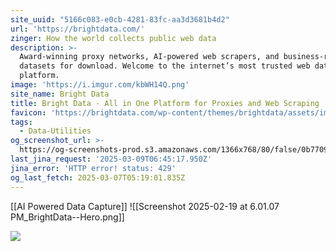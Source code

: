 ```yaml
---
site_uuid: "5166c083-e0cb-4281-83fc-aa3d3681b4d2"
url: 'https://brightdata.com/'
zinger: How the world collects public web data
description: >-
  Award-winning proxy networks, AI-powered web scrapers, and business-ready
  datasets for download. Welcome to the internet’s most trusted web data
  platform.
image: 'https://i.imgur.com/kbWH14Q.png'
site_name: Bright Data
title: Bright Data - All in One Platform for Proxies and Web Scraping
favicon: 'https://brightdata.com/wp-content/themes/brightdata/assets/images/favicon.png'
tags:
  - Data-Utilities
og_screenshot_url: >-
  https://og-screenshots-prod.s3.amazonaws.com/1366x768/80/false/0b770999a184d5d06c77b60a483993483bba1af944df6fedaf7dbbc977797d19.jpeg
last_jina_request: '2025-03-09T06:45:17.950Z'
jina_error: 'HTTP error! status: 429'
og_last_fetch: 2025-03-07T05:19:01.835Z
---
```

[[AI Powered Data Capture]]
![[Screenshot 2025-02-19 at 6.01.07 PM_BrightData--Hero.png]]


![](https://i.imgur.com/kbWH14Q.png)

